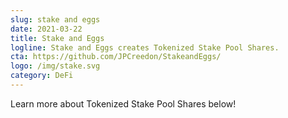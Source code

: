 ```yaml
---
slug: stake and eggs
date: 2021-03-22
title: Stake and Eggs
logline: Stake and Eggs creates Tokenized Stake Pool Shares.
cta: https://github.com/JPCreedon/StakeandEggs/
logo: /img/stake.svg
category: DeFi
---
```


Learn more about Tokenized Stake Pool Shares below!
